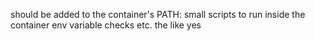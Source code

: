 should be added to the container's PATH: small scripts to run inside the container 
env variable checks etc. the like yes
